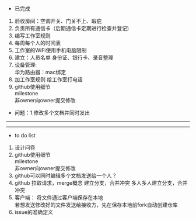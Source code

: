 * 已完成
1. 验收房间：空调开关、门关不上、瑕疵
2. 负责所有通信卡（后期通信卡定期进行检查并登记)
3. 编写工作室规则
4. 每周每个人的时间表
5. 工作室的WiFi使用手机电脑限制
6. 建立：人员名单 身份证、银行卡、录音整理
7. 设备管理:  
    华为路由器：mac绑定
8. 加工作室规则
   给工作室打电话  
9. github使用细节  
   milestone  
   非owner向owner提交修改
* 问题：1.修改多个文档并同时发出

---------------   
----------------   
* to do list   
1. 设计问卷
2. github使用细节  
  milestone  
  非owner向owner提交修改
3. github可以同时编辑多个文档发送给一个人？
4. github
   拉取请求，merge概念
   建立分支，合并冲突
   多人多人建立分支，合并冲突
5. 客户端：
   将文件通过客户端保存在本地  
   若想发送修改好的文件发送给接收方，先在保存本地前fork自动创建仓库  
6. issue的准确定义
   
  
   
   
